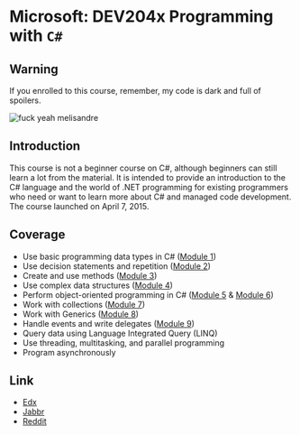 # Microsoft: DEV204x Programming with `C#`

## Warning

If you enrolled to this course, remember, my code is dark and full of spoilers.

![fuck yeah melisandre](http://31.media.tumblr.com/tumblr_lylbjmCZYm1qjfad9o1_500.gif)

## Introduction

This course is not a beginner course on C#, although beginners can still learn a lot from the material.  It is intended to provide an introduction to the C# language and the world of .NET programming for existing programmers who need or want to learn more about C# and managed code development. The course launched on April 7, 2015.

## Coverage

* Use basic programming data types in C# ([Module 1][1])
* Use decision statements and repetition ([Module 2][2])
* Create and use methods ([Module 3][3])
* Use complex data structures ([Module 4][4])
* Perform object-oriented programming in C# ([Module 5][5] & [Module 6][6])
* Work with collections ([Module 7][7])
* Work with Generics ([Module 8][8])
* Handle events and write delegates ([Module 9][9])
* Query data using Language Integrated Query (LINQ)
* Use threading, multitasking, and parallel programming
* Program asynchronously

[1]: https://github.com/aloisdg/edX/blob/master/edX/Module1/Program.cs
[2]: https://github.com/aloisdg/edX/blob/master/edX/Module2/Program.cs
[3]: https://github.com/aloisdg/edX/blob/master/edX/Module3/Program.cs
[4]: https://github.com/aloisdg/edX/blob/master/edX/Module4/Program.cs
[5]: https://github.com/aloisdg/edX/blob/master/edX/Module5/Program.cs
[6]: https://github.com/aloisdg/edX/blob/master/edX/Module6/Program.cs
[7]: https://github.com/aloisdg/edX/blob/master/edX/Module7/Program.cs
[8]: https://github.com/aloisdg/edX/blob/master/edX/Module8/Program.cs
[9]: https://github.com/aloisdg/edX/blob/master/edX/Module9/MainWindow.xaml.cs

## Link

* [Edx](https://www.edx.org/)
* [Jabbr](https://jabbr.net/#/rooms/edxProgrammingcSharp)
* [Reddit](http://www.reddit.com/r/EdX_CSharp/)
